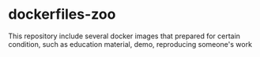 # dockerfiles-zoo
This repository include several docker images that prepared for certain condition, such as education material, demo, reproducing someone's work
